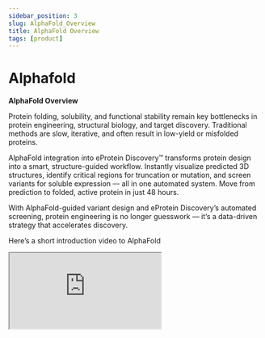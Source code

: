 ```yaml
---
sidebar_position: 3
slug: AlphaFold_Overview
title: AlphaFold Overview
tags: [product]
---
```


# Alphafold
**AlphaFold Overview**

Protein folding, solubility, and functional stability remain key bottlenecks in protein engineering, structural biology, and target discovery. Traditional methods are slow, iterative, and often result in low-yield or misfolded proteins.

AlphaFold integration into eProtein Discovery™ transforms protein design into a smart, structure-guided workflow. Instantly visualize predicted 3D structures, identify critical regions for truncation or mutation, and screen variants for soluble expression — all in one automated system. Move from prediction to folded, active protein in just 48 hours.

With AlphaFold-guided variant design and eProtein Discovery’s automated screening, protein engineering is no longer guesswork — it’s a data-driven strategy that accelerates discovery.

Here’s a short introduction video to AlphaFold


<iframe
  src="https://share.vidyard.com/watch/onqgT69acSwbH63CBxYF2n?"
  width={640}
  height={480}
  allow="autoplay"
/>
